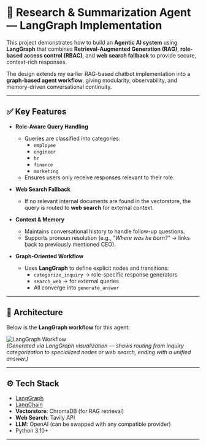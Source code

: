 # 🔹 Research & Summarization Agent — LangGraph Implementation

This project demonstrates how to build an **Agentic AI system** using **LangGraph** that combines **Retrieval-Augmented Generation (RAG)**, **role-based access control (RBAC)**, and **web search fallback** to provide secure, context-rich responses.  

The design extends my earlier RAG-based chatbot implementation into a **graph-based agent workflow**, giving modularity, observability, and memory-driven conversational continuity.  

---

## ✅ Key Features

- **Role-Aware Query Handling**  
  - Queries are classified into categories:  
    - `employee`  
    - `engineer`  
    - `hr`  
    - `finance`  
    - `marketing`  
  - Ensures users only receive responses relevant to their role.

- **Web Search Fallback**  
  - If no relevant internal documents are found in the vectorstore, the query is routed to **web search** for external context.

- **Context & Memory**  
  - Maintains conversational history to handle follow-up questions.  
  - Supports pronoun resolution (e.g., *"Where was he born?"* → links back to previously mentioned CEO).

- **Graph-Oriented Workflow**  
  - Uses **LangGraph** to define explicit nodes and transitions:  
    - `categorize_inquiry` → role-specific response generators  
    - `search_web` → for external queries  
    - All converge into `generate_answer`  

---

## 🔹 Architecture

Below is the **LangGraph workflow** for this agent:  

![LangGraph Workflow](./docs/langgraph_workflow.png)  
*(Generated via LangGraph visualization — shows routing from inquiry categorization to specialized nodes or web search, ending with a unified answer.)*

---

## ⚙️ Tech Stack

- [LangGraph](https://github.com/langchain-ai/langgraph)  
- [LangChain](https://github.com/langchain-ai/langchain)  
- **Vectorstore**: ChromaDB (for RAG retrieval)  
- **Web Search**: Tavily API  
- **LLM**: OpenAI (can be swapped with any compatible provider)  
- Python 3.10+

---
  
